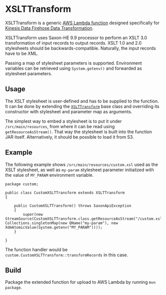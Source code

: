 # XSLTTransform

XSLTTransform is a generic [AWS Lambda function](https://aws.amazon.com/lambda/) designed specifically for [Kinesis Data Firehose Data Transformation](https://docs.aws.amazon.com/firehose/latest/dev/data-transformation.html).

XSLTTransform uses Saxon-HE 9.9 processor to perform an XSLT 3.0 transformation of input records to output records. XSLT 1.0 and 2.0 stylesheets should be backwards-compatible.
Naturally, the input records have to be XML.

Passing a map of stylesheet parameters is supported. Environment variables can be retrieved using `System.getenv()` and forwarded as stylesheet parameters.

## Usage

The XSLT stylesheet is user-defined and has to be supplied to the function. It can be done by extending the [`XSLTTransform`](src/main/java/com/atomgraph/etl/aws/kinesis/transform/XSLTTransform.java) base class and overriding its constructor with stylesheet and parameter map as arguments.

The simplest way to embed a stylesheet is to put it under `/src/main/resources`, from where it can be read using `getResourceAsStream()`. That way the stylesheet is built into the function JAR itself. Alternatively, it should be possible to load it from S3.

## Example

The following example shows `/src/main/resources/custom.xsl` used as the XSLT stylesheet, as well as `my-param` stylesheet parameter initialized with the value of `MY_PARAM` environment variable.

    package custom;

    public class CustomXSLTTransform extends XSLTTransform
    {
        
        public CustomXSLTTransform() throws SaxonApiException
        {
            super(new StreamSource(CustomXSLTTransform.class.getResourceAsStream("/custom.xsl")), Collections.singletonMap(new QName("my-param"), new XdmAtomicValue(System.getenv("MY_PARAM"))));
        }

    }

The function handler would be `custom.CustomXSLTTransform::transformRecords` in this case.

## Build

Package the extended function for upload to AWS Lambda by running `mvn package`.